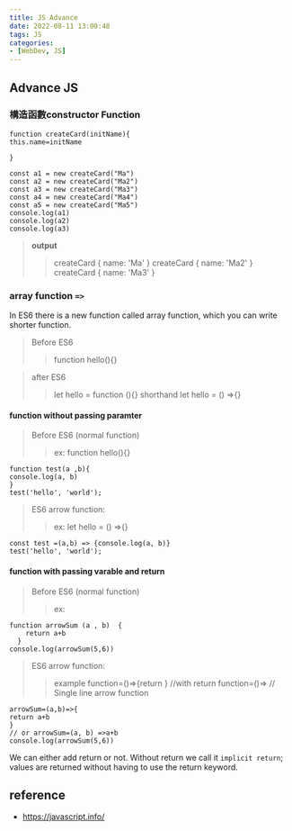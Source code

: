 ```yaml
---
title: JS Advance
date: 2022-08-11 13:00:48
tags: JS
categories:
- [WebDev, JS]
---
```

## Advance JS

### 構造函數constructor Function
```
function createCard(initName){
this.name=initName

}

const a1 = new createCard("Ma")
const a2 = new createCard("Ma2")
const a3 = new createCard("Ma3")
const a4 = new createCard("Ma4")
const a5 = new createCard("Ma5")
console.log(a1)
console.log(a2)
console.log(a3)
```
> **output**
>> createCard { name: 'Ma' }
>> createCard { name: 'Ma2' }
>> createCard { name: 'Ma3' }

### array function `=>`
In ES6 there is a new function called array function, which you can write shorter function.

> Before ES6
>> function hello(){}

> after ES6
>> let hello = function (){}
>> shorthand
>> let hello = () =>{}

#### function without passing paramter
> Before ES6 (normal function)
>> ex: function hello(){}
```
function test(a ,b){
console.log(a, b)
}
test('hello', 'world');
```

> ES6 arrow function:
>> ex: let hello = () =>{}
```
const test =(a,b) => {console.log(a, b)}
test('hello', 'world');
```

#### function with passing varable and return
> Before ES6 (normal function)
>> ex:
```
function arrowSum (a , b)  {
    return a+b
  }
console.log(arrowSum(5,6))
```

> ES6 arrow function:
>> example
>> function=()=>{return } //with return
>> function=()=> // Single line arrow function
```
arrowSum=(a,b)=>{
return a+b
}
// or arrowSum=(a, b) =>a+b
console.log(arrowSum(5,6))
```
We can either add return or not. Without return we call it `implicit return`; values are returned without having to use the return keyword.


## reference
- https://javascript.info/
